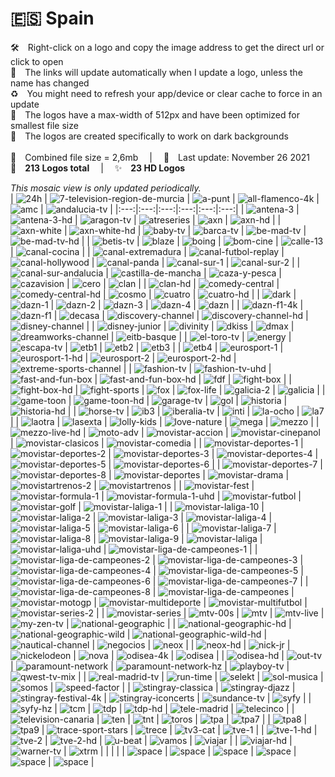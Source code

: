 🇪🇸 Spain
===============
🛠 Right-click on a logo and copy the image address to get the direct url or click to open  
🔗 The links will update automatically when I update a logo, unless the name has changed  
♻️ You might need to refresh your app/device or clear cache to force in an update  
📐 The logos have a max-width of 512px and have been optimized for smallest file size  
🖤 The logos are created specifically to work on dark backgrounds  
   
💾 Combined file size = 2,6mb  |  📅 Last update: November 26 2021  
🎨 __213 Logos total__  |  ✨ __23 HD Logos__
   
   
*This mosaic view is only updated periodically.*  
| ![24h] | ![7-television-region-de-murcia] | ![a-punt] | ![all-flamenco-4k] | ![amc] | ![andalucia-tv] |
|:---:|:---:|:---:|:---:|:---:|:---:|
| ![antena-3] | ![antena-3-hd] | ![aragon-tv] | ![atreseries] | ![axn] | ![axn-hd] |
| ![axn-white] | ![axn-white-hd] | ![baby-tv] | ![barca-tv] | ![be-mad-tv] | ![be-mad-tv-hd] |
| ![betis-tv] | ![blaze] | ![boing] | ![bom-cine] | ![calle-13] | ![canal-cocina] |
| ![canal-extremadura] | ![canal-futbol-replay] | ![canal-hollywood] | ![canal-panda] | ![canal-sur-1] | ![canal-sur-2] |
| ![canal-sur-andalucia] | ![castilla-de-mancha] | ![caza-y-pesca] | ![cazavision] | ![cero] | ![clan] |
| ![clan-hd] | ![comedy-central] | ![comedy-central-hd] | ![cosmo] | ![cuatro] | ![cuatro-hd] |
| ![dark] | ![dazn-1] | ![dazn-2] | ![dazn-3] | ![dazn-4] | ![dazn] |
| ![dazn-f1-4k] | ![dazn-f1] | ![decasa] | ![discovery-channel] | ![discovery-channel-hd] | ![disney-channel] |
| ![disney-junior] | ![divinity] | ![dkiss] | ![dmax] | ![dreamworks-channel] | ![eitb-basque] |
| ![el-toro-tv] | ![energy] | ![escapa-tv] | ![etb1] | ![etb2] | ![etb3] |
| ![etb4] | ![eurosport-1] | ![eurosport-1-hd] | ![eurosport-2] | ![eurosport-2-hd] | ![extreme-sports-channel] |
| ![fashion-tv] | ![fashion-tv-uhd] | ![fast-and-fun-box] | ![fast-and-fun-box-hd] | ![fdf] | ![fight-box] |
| ![fight-box-hd] | ![fight-sports] | ![fox] | ![fox-life] | ![galicia-2] | ![galicia] |
| ![game-toon] | ![game-toon-hd] | ![garage-tv] | ![gol] | ![historia] | ![historia-hd] |
| ![horse-tv] | ![ib3] | ![iberalia-tv] | ![inti] | ![la-ocho] | ![la7] |
| ![laotra] | ![lasexta] | ![lolly-kids] | ![love-nature] | ![mega] | ![mezzo] |
| ![mezzo-live-hd] | ![moto-adv] | ![movistar-accion] | ![movistar-cinepanol] | ![movistar-clasicos] | ![movistar-comedia] |
| ![movistar-deportes-1] | ![movistar-deportes-2] | ![movistar-deportes-3] | ![movistar-deportes-4] | ![movistar-deportes-5] | ![movistar-deportes-6] |
| ![movistar-deportes-7] | ![movistar-deportes-8] | ![movistar-deportes] | ![movistar-drama] | ![movistartrenos-2] | ![movistartrenos] |
| ![movistar-fest] | ![movistar-formula-1] | ![movistar-formula-1-uhd] | ![movistar-futbol] | ![movistar-golf] | ![movistar-laliga-1] |
| ![movistar-laliga-10] | ![movistar-laliga-2] | ![movistar-laliga-3] | ![movistar-laliga-4] | ![movistar-laliga-5] | ![movistar-laliga-6] |
| ![movistar-laliga-7] | ![movistar-laliga-8] | ![movistar-laliga-9] | ![movistar-laliga] | ![movistar-laliga-uhd] | ![movistar-liga-de-campeones-1] |
| ![movistar-liga-de-campeones-2] | ![movistar-liga-de-campeones-3] | ![movistar-liga-de-campeones-4] | ![movistar-liga-de-campeones-5] | ![movistar-liga-de-campeones-6] | ![movistar-liga-de-campeones-7] |
| ![movistar-liga-de-campeones-8] | ![movistar-liga-de-campeones] | ![movistar-motogp] | ![movistar-multideporte] | ![movistar-multifutbol] | ![movistar-series-2] |
| ![movistar-series] | ![mtv-00s] | ![mtv] | ![mtv-live] | ![my-zen-tv] | ![national-geographic] |
| ![national-geographic-hd] | ![national-geographic-wild] | ![national-geographic-wild-hd] | ![nautical-channel] | ![negocios] | ![neox] |
| ![neox-hd] | ![nick-jr] | ![nickelodeon] | ![nova] | ![odisea-4k] | ![odisea] |
| ![odisea-hd] | ![out-tv] | ![paramount-network] | ![paramount-network-hz] | ![playboy-tv] | ![qwest-tv-mix] |
| ![real-madrid-tv] | ![run-time] | ![selekt] | ![sol-musica] | ![somos] | ![speed-factor] |
| ![stingray-classica] | ![stingray-djazz] | ![stingray-festival-4k] | ![stingray-iconcerts] | ![sundance-tv] | ![syfy] |
| ![syfy-hz] | ![tcm] | ![tdp] | ![tdp-hd] | ![tele-madrid] | ![telecinco] |
| ![television-canaria] | ![ten] | ![tnt] | ![toros] | ![tpa] | ![tpa7] |
| ![tpa8] | ![tpa9] | ![trace-sport-stars] | ![trece] | ![tv3-cat] | ![tve-1] |
| ![tve-1-hd] | ![tve-2] | ![tve-2-hd] | ![u-beat] | ![vamos] | ![viajar] |
| ![viajar-hd] | ![warner-tv] | ![xtrm] |  |  |  |
| ![space] | ![space] | ![space] | ![space] | ![space] | ![space] |

[24h]:https://raw.githubusercontent.com/Tapiosinn/tv-logos/master/countries/spain/24h-es.png
[7-television-region-de-murcia]:https://raw.githubusercontent.com/Tapiosinn/tv-logos/master/countries/spain/7-television-region-de-murcia-es.png
[a-punt]:https://raw.githubusercontent.com/Tapiosinn/tv-logos/master/countries/spain/a-punt-es.png
[all-flamenco-4k]:https://raw.githubusercontent.com/Tapiosinn/tv-logos/master/countries/spain/all-flamenco-4k-es.png
[amc]:https://raw.githubusercontent.com/Tapiosinn/tv-logos/master/countries/spain/amc-es.png
[andalucia-tv]:https://raw.githubusercontent.com/Tapiosinn/tv-logos/master/countries/spain/andalucia-tv-es.png
[antena-3]:https://raw.githubusercontent.com/Tapiosinn/tv-logos/master/countries/spain/antena-3-es.png
[antena-3-hd]:https://raw.githubusercontent.com/Tapiosinn/tv-logos/master/countries/spain/antena-3-hd-es.png
[aragon-tv]:https://raw.githubusercontent.com/Tapiosinn/tv-logos/master/countries/spain/aragon-tv-es.png
[atreseries]:https://raw.githubusercontent.com/Tapiosinn/tv-logos/master/countries/spain/atreseries-es.png
[axn]:https://raw.githubusercontent.com/Tapiosinn/tv-logos/master/countries/spain/axn-es.png
[axn-hd]:https://raw.githubusercontent.com/Tapiosinn/tv-logos/master/countries/spain/axn-hd-es.png
[axn-white]:https://raw.githubusercontent.com/Tapiosinn/tv-logos/master/countries/spain/axn-white-es.png
[axn-white-hd]:https://raw.githubusercontent.com/Tapiosinn/tv-logos/master/countries/spain/axn-white-hd-es.png
[baby-tv]:https://raw.githubusercontent.com/Tapiosinn/tv-logos/master/countries/spain/baby-tv-es.png
[barca-tv]:https://raw.githubusercontent.com/Tapiosinn/tv-logos/master/countries/spain/barca-tv-es.png
[be-mad-tv]:https://raw.githubusercontent.com/Tapiosinn/tv-logos/master/countries/spain/be-mad-tv-es.png
[be-mad-tv-hd]:https://raw.githubusercontent.com/Tapiosinn/tv-logos/master/countries/spain/be-mad-tv-hd-es.png
[betis-tv]:https://raw.githubusercontent.com/Tapiosinn/tv-logos/master/countries/spain/betis-tv-es.png
[blaze]:https://raw.githubusercontent.com/Tapiosinn/tv-logos/master/countries/spain/blaze-es.png
[boing]:https://raw.githubusercontent.com/Tapiosinn/tv-logos/master/countries/spain/boing-es.png
[bom-cine]:https://raw.githubusercontent.com/Tapiosinn/tv-logos/master/countries/spain/bom-cine-es.png
[calle-13]:https://raw.githubusercontent.com/Tapiosinn/tv-logos/master/countries/spain/calle-13-es.png
[canal-cocina]:https://raw.githubusercontent.com/Tapiosinn/tv-logos/master/countries/spain/canal-cocina-es.png
[canal-extremadura]:https://raw.githubusercontent.com/Tapiosinn/tv-logos/master/countries/spain/canal-extremadura-es.png
[canal-futbol-replay]:https://raw.githubusercontent.com/Tapiosinn/tv-logos/master/countries/spain/canal-futbol-replay-es.png
[canal-hollywood]:https://raw.githubusercontent.com/Tapiosinn/tv-logos/master/countries/spain/canal-hollywood-es.png
[canal-panda]:https://raw.githubusercontent.com/Tapiosinn/tv-logos/master/countries/spain/canal-panda-es.png
[canal-sur-1]:https://raw.githubusercontent.com/Tapiosinn/tv-logos/master/countries/spain/canal-sur-1-es.png
[canal-sur-2]:https://raw.githubusercontent.com/Tapiosinn/tv-logos/master/countries/spain/canal-sur-2-es.png
[canal-sur-andalucia]:https://raw.githubusercontent.com/Tapiosinn/tv-logos/master/countries/spain/canal-sur-andalucia-es.png
[castilla-de-mancha]:https://raw.githubusercontent.com/Tapiosinn/tv-logos/master/countries/spain/castilla-de-mancha-es.png
[caza-y-pesca]:https://raw.githubusercontent.com/Tapiosinn/tv-logos/master/countries/spain/caza-y-pesca-es.png
[cazavision]:https://raw.githubusercontent.com/Tapiosinn/tv-logos/master/countries/spain/cazavision-es.png
[cero]:https://raw.githubusercontent.com/Tapiosinn/tv-logos/master/countries/spain/cero-es.png
[clan]:https://raw.githubusercontent.com/Tapiosinn/tv-logos/master/countries/spain/clan-es.png
[clan-hd]:https://raw.githubusercontent.com/Tapiosinn/tv-logos/master/countries/spain/clan-hd-es.png
[comedy-central]:https://raw.githubusercontent.com/Tapiosinn/tv-logos/master/countries/spain/comedy-central-es.png
[comedy-central-hd]:https://raw.githubusercontent.com/Tapiosinn/tv-logos/master/countries/spain/comedy-central-hd-es.png
[cosmo]:https://raw.githubusercontent.com/Tapiosinn/tv-logos/master/countries/spain/cosmo-es.png
[cuatro]:https://raw.githubusercontent.com/Tapiosinn/tv-logos/master/countries/spain/cuatro-es.png
[cuatro-hd]:https://raw.githubusercontent.com/Tapiosinn/tv-logos/master/countries/spain/cuatro-hd-es.png
[dark]:https://raw.githubusercontent.com/Tapiosinn/tv-logos/master/countries/spain/dark-es.png
[dazn-1]:https://raw.githubusercontent.com/Tapiosinn/tv-logos/master/countries/spain/dazn-1-es.png
[dazn-2]:https://raw.githubusercontent.com/Tapiosinn/tv-logos/master/countries/spain/dazn-2-es.png
[dazn-3]:https://raw.githubusercontent.com/Tapiosinn/tv-logos/master/countries/spain/dazn-3-es.png
[dazn-4]:https://raw.githubusercontent.com/Tapiosinn/tv-logos/master/countries/spain/dazn-4-es.png
[dazn]:https://raw.githubusercontent.com/Tapiosinn/tv-logos/master/countries/spain/dazn-es.png
[dazn-f1-4k]:https://raw.githubusercontent.com/Tapiosinn/tv-logos/master/countries/spain/dazn-f1-4k-es.png
[dazn-f1]:https://raw.githubusercontent.com/Tapiosinn/tv-logos/master/countries/spain/dazn-f1-es.png
[decasa]:https://raw.githubusercontent.com/Tapiosinn/tv-logos/master/countries/spain/decasa-es.png
[discovery-channel]:https://raw.githubusercontent.com/Tapiosinn/tv-logos/master/countries/spain/discovery-channel-es.png
[discovery-channel-hd]:https://raw.githubusercontent.com/Tapiosinn/tv-logos/master/countries/spain/discovery-channel-hd-es.png
[disney-channel]:https://raw.githubusercontent.com/Tapiosinn/tv-logos/master/countries/spain/disney-channel-es.png
[disney-junior]:https://raw.githubusercontent.com/Tapiosinn/tv-logos/master/countries/spain/disney-junior-es.png
[divinity]:https://raw.githubusercontent.com/Tapiosinn/tv-logos/master/countries/spain/divinity-es.png
[dkiss]:https://raw.githubusercontent.com/Tapiosinn/tv-logos/master/countries/spain/dkiss-es.png
[dmax]:https://raw.githubusercontent.com/Tapiosinn/tv-logos/master/countries/spain/dmax-es.png
[dreamworks-channel]:https://raw.githubusercontent.com/Tapiosinn/tv-logos/master/countries/spain/dreamworks-channel-es.png
[eitb-basque]:https://raw.githubusercontent.com/Tapiosinn/tv-logos/master/countries/spain/eitb-basque-es.png
[el-toro-tv]:https://raw.githubusercontent.com/Tapiosinn/tv-logos/master/countries/spain/el-toro-tv-es.png
[energy]:https://raw.githubusercontent.com/Tapiosinn/tv-logos/master/countries/spain/energy-es.png
[escapa-tv]:https://raw.githubusercontent.com/Tapiosinn/tv-logos/master/countries/spain/escapa-tv-es.png
[etb1]:https://raw.githubusercontent.com/Tapiosinn/tv-logos/master/countries/spain/etb1-es.png
[etb2]:https://raw.githubusercontent.com/Tapiosinn/tv-logos/master/countries/spain/etb2-es.png
[etb3]:https://raw.githubusercontent.com/Tapiosinn/tv-logos/master/countries/spain/etb3-es.png
[etb4]:https://raw.githubusercontent.com/Tapiosinn/tv-logos/master/countries/spain/etb4-es.png
[eurosport-1]:https://raw.githubusercontent.com/Tapiosinn/tv-logos/master/countries/spain/eurosport-1-es.png
[eurosport-1-hd]:https://raw.githubusercontent.com/Tapiosinn/tv-logos/master/countries/spain/eurosport-1-hd-es.png
[eurosport-2]:https://raw.githubusercontent.com/Tapiosinn/tv-logos/master/countries/spain/eurosport-2-es.png
[eurosport-2-hd]:https://raw.githubusercontent.com/Tapiosinn/tv-logos/master/countries/spain/eurosport-2-hd-es.png
[extreme-sports-channel]:https://raw.githubusercontent.com/Tapiosinn/tv-logos/master/countries/spain/extreme-sports-channel-es.png
[fashion-tv]:https://raw.githubusercontent.com/Tapiosinn/tv-logos/master/countries/spain/fashion-tv-es.png
[fashion-tv-uhd]:https://raw.githubusercontent.com/Tapiosinn/tv-logos/master/countries/spain/fashion-tv-uhd.png
[fast-and-fun-box]:https://raw.githubusercontent.com/Tapiosinn/tv-logos/master/countries/spain/fast-and-fun-box-es.png
[fast-and-fun-box-hd]:https://raw.githubusercontent.com/Tapiosinn/tv-logos/master/countries/spain/fast-and-fun-box-hd-es.png
[fdf]:https://raw.githubusercontent.com/Tapiosinn/tv-logos/master/countries/spain/fdf-es.png
[fight-box]:https://raw.githubusercontent.com/Tapiosinn/tv-logos/master/countries/spain/fight-box-es.png
[fight-box-hd]:https://raw.githubusercontent.com/Tapiosinn/tv-logos/master/countries/spain/fight-box-hd-es.png
[fight-sports]:https://raw.githubusercontent.com/Tapiosinn/tv-logos/master/countries/spain/fight-sports-es.png
[fox]:https://raw.githubusercontent.com/Tapiosinn/tv-logos/master/countries/spain/fox-es.png
[fox-life]:https://raw.githubusercontent.com/Tapiosinn/tv-logos/master/countries/spain/fox-life-es.png
[galicia-2]:https://raw.githubusercontent.com/Tapiosinn/tv-logos/master/countries/spain/galicia-2-es.png
[galicia]:https://raw.githubusercontent.com/Tapiosinn/tv-logos/master/countries/spain/galicia-es.png
[game-toon]:https://raw.githubusercontent.com/Tapiosinn/tv-logos/master/countries/spain/game-toon-es.png
[game-toon-hd]:https://raw.githubusercontent.com/Tapiosinn/tv-logos/master/countries/spain/game-toon-hd-es.png
[garage-tv]:https://raw.githubusercontent.com/Tapiosinn/tv-logos/master/countries/spain/garage-tv-es.png
[gol]:https://raw.githubusercontent.com/Tapiosinn/tv-logos/master/countries/spain/gol-es.png
[historia]:https://raw.githubusercontent.com/Tapiosinn/tv-logos/master/countries/spain/historia-es.png
[historia-hd]:https://raw.githubusercontent.com/Tapiosinn/tv-logos/master/countries/spain/historia-hd-es.png
[horse-tv]:https://raw.githubusercontent.com/Tapiosinn/tv-logos/master/countries/spain/horse-tv-es.png
[ib3]:https://raw.githubusercontent.com/Tapiosinn/tv-logos/master/countries/spain/ib3-es.png
[iberalia-tv]:https://raw.githubusercontent.com/Tapiosinn/tv-logos/master/countries/spain/iberalia-tv-es.png
[inti]:https://raw.githubusercontent.com/Tapiosinn/tv-logos/master/countries/spain/inti-es.png
[la-ocho]:https://raw.githubusercontent.com/Tapiosinn/tv-logos/master/countries/spain/la-ocho-es.png
[la7]:https://raw.githubusercontent.com/Tapiosinn/tv-logos/master/countries/spain/la7-es.png
[laotra]:https://raw.githubusercontent.com/Tapiosinn/tv-logos/master/countries/spain/laotra-es.png
[lasexta]:https://raw.githubusercontent.com/Tapiosinn/tv-logos/master/countries/spain/lasexta-es.png
[lolly-kids]:https://raw.githubusercontent.com/Tapiosinn/tv-logos/master/countries/spain/lolly-kids-es.png
[love-nature]:https://raw.githubusercontent.com/Tapiosinn/tv-logos/master/countries/spain/love-nature-es.png
[mega]:https://raw.githubusercontent.com/Tapiosinn/tv-logos/master/countries/spain/mega-es.png
[mezzo]:https://raw.githubusercontent.com/Tapiosinn/tv-logos/master/countries/spain/mezzo-es.png
[mezzo-live-hd]:https://raw.githubusercontent.com/Tapiosinn/tv-logos/master/countries/spain/mezzo-live-hd-es.png
[moto-adv]:https://raw.githubusercontent.com/Tapiosinn/tv-logos/master/countries/spain/moto-adv-es.png
[movistar-accion]:https://raw.githubusercontent.com/Tapiosinn/tv-logos/master/countries/spain/movistar-accion-es.png
[movistar-cinepanol]:https://raw.githubusercontent.com/Tapiosinn/tv-logos/master/countries/spain/movistar-cine-espanol-es.png
[movistar-clasicos]:https://raw.githubusercontent.com/Tapiosinn/tv-logos/master/countries/spain/movistar-clasicos-es.png
[movistar-comedia]:https://raw.githubusercontent.com/Tapiosinn/tv-logos/master/countries/spain/movistar-comedia-es.png
[movistar-deportes-1]:https://raw.githubusercontent.com/Tapiosinn/tv-logos/master/countries/spain/movistar-deportes-1-es.png
[movistar-deportes-2]:https://raw.githubusercontent.com/Tapiosinn/tv-logos/master/countries/spain/movistar-deportes-2-es.png
[movistar-deportes-3]:https://raw.githubusercontent.com/Tapiosinn/tv-logos/master/countries/spain/movistar-deportes-3-es.png
[movistar-deportes-4]:https://raw.githubusercontent.com/Tapiosinn/tv-logos/master/countries/spain/movistar-deportes-4-es.png
[movistar-deportes-5]:https://raw.githubusercontent.com/Tapiosinn/tv-logos/master/countries/spain/movistar-deportes-5-es.png
[movistar-deportes-6]:https://raw.githubusercontent.com/Tapiosinn/tv-logos/master/countries/spain/movistar-deportes-6-es.png
[movistar-deportes-7]:https://raw.githubusercontent.com/Tapiosinn/tv-logos/master/countries/spain/movistar-deportes-7-es.png
[movistar-deportes-8]:https://raw.githubusercontent.com/Tapiosinn/tv-logos/master/countries/spain/movistar-deportes-8-es.png
[movistar-deportes]:https://raw.githubusercontent.com/Tapiosinn/tv-logos/master/countries/spain/movistar-deportes-es.png
[movistar-drama]:https://raw.githubusercontent.com/Tapiosinn/tv-logos/master/countries/spain/movistar-drama-es.png
[movistartrenos-2]:https://raw.githubusercontent.com/Tapiosinn/tv-logos/master/countries/spain/movistar-estrenos-2-es.png
[movistartrenos]:https://raw.githubusercontent.com/Tapiosinn/tv-logos/master/countries/spain/movistar-estrenos-es.png
[movistar-fest]:https://raw.githubusercontent.com/Tapiosinn/tv-logos/master/countries/spain/movistar-fest-es.png
[movistar-formula-1]:https://raw.githubusercontent.com/Tapiosinn/tv-logos/master/countries/spain/movistar-formula-1-es.png
[movistar-formula-1-uhd]:https://raw.githubusercontent.com/Tapiosinn/tv-logos/master/countries/spain/movistar-formula-1-uhd-es.png
[movistar-futbol]:https://raw.githubusercontent.com/Tapiosinn/tv-logos/master/countries/spain/movistar-futbol-es.png
[movistar-golf]:https://raw.githubusercontent.com/Tapiosinn/tv-logos/master/countries/spain/movistar-golf-es.png
[movistar-laliga-1]:https://raw.githubusercontent.com/Tapiosinn/tv-logos/master/countries/spain/movistar-laliga-1-es.png
[movistar-laliga-10]:https://raw.githubusercontent.com/Tapiosinn/tv-logos/master/countries/spain/movistar-laliga-10-es.png
[movistar-laliga-2]:https://raw.githubusercontent.com/Tapiosinn/tv-logos/master/countries/spain/movistar-laliga-2-es.png
[movistar-laliga-3]:https://raw.githubusercontent.com/Tapiosinn/tv-logos/master/countries/spain/movistar-laliga-3-es.png
[movistar-laliga-4]:https://raw.githubusercontent.com/Tapiosinn/tv-logos/master/countries/spain/movistar-laliga-4-es.png
[movistar-laliga-5]:https://raw.githubusercontent.com/Tapiosinn/tv-logos/master/countries/spain/movistar-laliga-5-es.png
[movistar-laliga-6]:https://raw.githubusercontent.com/Tapiosinn/tv-logos/master/countries/spain/movistar-laliga-6-es.png
[movistar-laliga-7]:https://raw.githubusercontent.com/Tapiosinn/tv-logos/master/countries/spain/movistar-laliga-7-es.png
[movistar-laliga-8]:https://raw.githubusercontent.com/Tapiosinn/tv-logos/master/countries/spain/movistar-laliga-8-es.png
[movistar-laliga-9]:https://raw.githubusercontent.com/Tapiosinn/tv-logos/master/countries/spain/movistar-laliga-9-es.png
[movistar-laliga]:https://raw.githubusercontent.com/Tapiosinn/tv-logos/master/countries/spain/movistar-laliga-es.png
[movistar-laliga-uhd]:https://raw.githubusercontent.com/Tapiosinn/tv-logos/master/countries/spain/movistar-laliga-uhd-es.png
[movistar-liga-de-campeones-1]:https://raw.githubusercontent.com/Tapiosinn/tv-logos/master/countries/spain/movistar-liga-de-campeones-1-es.png
[movistar-liga-de-campeones-2]:https://raw.githubusercontent.com/Tapiosinn/tv-logos/master/countries/spain/movistar-liga-de-campeones-2-es.png
[movistar-liga-de-campeones-3]:https://raw.githubusercontent.com/Tapiosinn/tv-logos/master/countries/spain/movistar-liga-de-campeones-3-es.png
[movistar-liga-de-campeones-4]:https://raw.githubusercontent.com/Tapiosinn/tv-logos/master/countries/spain/movistar-liga-de-campeones-4-es.png
[movistar-liga-de-campeones-5]:https://raw.githubusercontent.com/Tapiosinn/tv-logos/master/countries/spain/movistar-liga-de-campeones-5-es.png
[movistar-liga-de-campeones-6]:https://raw.githubusercontent.com/Tapiosinn/tv-logos/master/countries/spain/movistar-liga-de-campeones-6-es.png
[movistar-liga-de-campeones-7]:https://raw.githubusercontent.com/Tapiosinn/tv-logos/master/countries/spain/movistar-liga-de-campeones-7-es.png
[movistar-liga-de-campeones-8]:https://raw.githubusercontent.com/Tapiosinn/tv-logos/master/countries/spain/movistar-liga-de-campeones-8-es.png
[movistar-liga-de-campeones]:https://raw.githubusercontent.com/Tapiosinn/tv-logos/master/countries/spain/movistar-liga-de-campeones-es.png
[movistar-motogp]:https://raw.githubusercontent.com/Tapiosinn/tv-logos/master/countries/spain/movistar-motogp-es.png
[movistar-multideporte]:https://raw.githubusercontent.com/Tapiosinn/tv-logos/master/countries/spain/movistar-multideporte-es.png
[movistar-multifutbol]:https://raw.githubusercontent.com/Tapiosinn/tv-logos/master/countries/spain/movistar-multifutbol-es.png
[movistar-series-2]:https://raw.githubusercontent.com/Tapiosinn/tv-logos/master/countries/spain/movistar-series-2-es.png
[movistar-series]:https://raw.githubusercontent.com/Tapiosinn/tv-logos/master/countries/spain/movistar-series-es.png
[mtv-00s]:https://raw.githubusercontent.com/Tapiosinn/tv-logos/master/countries/spain/mtv-00s-es.png
[mtv]:https://raw.githubusercontent.com/Tapiosinn/tv-logos/master/countries/spain/mtv-es.png
[mtv-live]:https://raw.githubusercontent.com/Tapiosinn/tv-logos/master/countries/spain/mtv-live-es.png
[my-zen-tv]:https://raw.githubusercontent.com/Tapiosinn/tv-logos/master/countries/spain/my-zen-tv-es.png
[national-geographic]:https://raw.githubusercontent.com/Tapiosinn/tv-logos/master/countries/spain/national-geographic-es.png
[national-geographic-hd]:https://raw.githubusercontent.com/Tapiosinn/tv-logos/master/countries/spain/national-geographic-hd-es.png
[national-geographic-wild]:https://raw.githubusercontent.com/Tapiosinn/tv-logos/master/countries/spain/national-geographic-wild-es.png
[national-geographic-wild-hd]:https://raw.githubusercontent.com/Tapiosinn/tv-logos/master/countries/spain/national-geographic-wild-hd-es.png
[nautical-channel]:https://raw.githubusercontent.com/Tapiosinn/tv-logos/master/countries/spain/nautical-channel-es.png
[negocios]:https://raw.githubusercontent.com/Tapiosinn/tv-logos/master/countries/spain/negocios-es.png
[neox]:https://raw.githubusercontent.com/Tapiosinn/tv-logos/master/countries/spain/neox-es.png
[neox-hd]:https://raw.githubusercontent.com/Tapiosinn/tv-logos/master/countries/spain/neox-hd-es.png
[nick-jr]:https://raw.githubusercontent.com/Tapiosinn/tv-logos/master/countries/spain/nick-jr-es.png
[nickelodeon]:https://raw.githubusercontent.com/Tapiosinn/tv-logos/master/countries/spain/nickelodeon-es.png
[nova]:https://raw.githubusercontent.com/Tapiosinn/tv-logos/master/countries/spain/nova-es.png
[odisea-4k]:https://raw.githubusercontent.com/Tapiosinn/tv-logos/master/countries/spain/odisea-4k-es.png
[odisea]:https://raw.githubusercontent.com/Tapiosinn/tv-logos/master/countries/spain/odisea-es.png
[odisea-hd]:https://raw.githubusercontent.com/Tapiosinn/tv-logos/master/countries/spain/odisea-hd-es.png
[out-tv]:https://raw.githubusercontent.com/Tapiosinn/tv-logos/master/countries/spain/out-tv-es.png
[paramount-network]:https://raw.githubusercontent.com/Tapiosinn/tv-logos/master/countries/spain/paramount-network-es.png
[paramount-network-hz]:https://raw.githubusercontent.com/Tapiosinn/tv-logos/master/countries/spain/paramount-network-hz-es.png
[playboy-tv]:https://raw.githubusercontent.com/Tapiosinn/tv-logos/master/countries/spain/playboy-tv-es.png
[qwest-tv-mix]:https://raw.githubusercontent.com/Tapiosinn/tv-logos/master/countries/spain/qwest-tv-mix-es.png
[real-madrid-tv]:https://raw.githubusercontent.com/Tapiosinn/tv-logos/master/countries/spain/real-madrid-tv-es.png
[run-time]:https://raw.githubusercontent.com/Tapiosinn/tv-logos/master/countries/spain/run-time-es.png
[selekt]:https://raw.githubusercontent.com/Tapiosinn/tv-logos/master/countries/spain/selekt-es.png
[sol-musica]:https://raw.githubusercontent.com/Tapiosinn/tv-logos/master/countries/spain/sol-musica-es.png
[somos]:https://raw.githubusercontent.com/Tapiosinn/tv-logos/master/countries/spain/somos-es.png
[speed-factor]:https://raw.githubusercontent.com/Tapiosinn/tv-logos/master/countries/spain/speed-factor-es.png
[stingray-classica]:https://raw.githubusercontent.com/Tapiosinn/tv-logos/master/countries/spain/stingray-classica-es.png
[stingray-djazz]:https://raw.githubusercontent.com/Tapiosinn/tv-logos/master/countries/spain/stingray-djazz-es.png
[stingray-festival-4k]:https://raw.githubusercontent.com/Tapiosinn/tv-logos/master/countries/spain/stingray-festival-4k-es.png
[stingray-iconcerts]:https://raw.githubusercontent.com/Tapiosinn/tv-logos/master/countries/spain/stingray-iconcerts-es.png
[sundance-tv]:https://raw.githubusercontent.com/Tapiosinn/tv-logos/master/countries/spain/sundance-tv-es.png
[syfy]:https://raw.githubusercontent.com/Tapiosinn/tv-logos/master/countries/spain/syfy-es.png
[syfy-hz]:https://raw.githubusercontent.com/Tapiosinn/tv-logos/master/countries/spain/syfy-hz-es.png
[tcm]:https://raw.githubusercontent.com/Tapiosinn/tv-logos/master/countries/spain/tcm-es.png
[tdp]:https://raw.githubusercontent.com/Tapiosinn/tv-logos/master/countries/spain/tdp-es.png
[tdp-hd]:https://raw.githubusercontent.com/Tapiosinn/tv-logos/master/countries/spain/tdp-hd-es.png
[tele-madrid]:https://raw.githubusercontent.com/Tapiosinn/tv-logos/master/countries/spain/tele-madrid-es.png
[telecinco]:https://raw.githubusercontent.com/Tapiosinn/tv-logos/master/countries/spain/telecinco-es.png
[television-canaria]:https://raw.githubusercontent.com/Tapiosinn/tv-logos/master/countries/spain/television-canaria-es.png
[ten]:https://raw.githubusercontent.com/Tapiosinn/tv-logos/master/countries/spain/ten-es.png
[tnt]:https://raw.githubusercontent.com/Tapiosinn/tv-logos/master/countries/spain/tnt-es.png
[toros]:https://raw.githubusercontent.com/Tapiosinn/tv-logos/master/countries/spain/toros-es.png
[tpa]:https://raw.githubusercontent.com/Tapiosinn/tv-logos/master/countries/spain/tpa-es.png
[tpa7]:https://raw.githubusercontent.com/Tapiosinn/tv-logos/master/countries/spain/tpa7-es.png
[tpa8]:https://raw.githubusercontent.com/Tapiosinn/tv-logos/master/countries/spain/tpa8-es.png
[tpa9]:https://raw.githubusercontent.com/Tapiosinn/tv-logos/master/countries/spain/tpa9-es.png
[trace-sport-stars]:https://raw.githubusercontent.com/Tapiosinn/tv-logos/master/countries/spain/trace-sport-stars-es.png
[trece]:https://raw.githubusercontent.com/Tapiosinn/tv-logos/master/countries/spain/trece-es.png
[tv3-cat]:https://raw.githubusercontent.com/Tapiosinn/tv-logos/master/countries/spain/tv3-cat-es.png
[tve-1]:https://raw.githubusercontent.com/Tapiosinn/tv-logos/master/countries/spain/tve-1-es.png
[tve-1-hd]:https://raw.githubusercontent.com/Tapiosinn/tv-logos/master/countries/spain/tve-1-hd-es.png
[tve-2]:https://raw.githubusercontent.com/Tapiosinn/tv-logos/master/countries/spain/tve-2-es.png
[tve-2-hd]:https://raw.githubusercontent.com/Tapiosinn/tv-logos/master/countries/spain/tve-2-hd-es.png
[u-beat]:https://raw.githubusercontent.com/Tapiosinn/tv-logos/master/countries/spain/u-beat-es.png
[vamos]:https://raw.githubusercontent.com/Tapiosinn/tv-logos/master/countries/spain/vamos-es.png
[viajar]:https://raw.githubusercontent.com/Tapiosinn/tv-logos/master/countries/spain/viajar-es.png
[viajar-hd]:https://raw.githubusercontent.com/Tapiosinn/tv-logos/master/countries/spain/viajar-hd-es.png
[warner-tv]:https://raw.githubusercontent.com/Tapiosinn/tv-logos/master/countries/spain/warner-tv-es.png
[xtrm]:https://raw.githubusercontent.com/Tapiosinn/tv-logos/master/countries/spain/xtrm-es.png

[space]:https://raw.githubusercontent.com/Tapiosinn/tv-logos/master/misc/%CE%A9/space-1500.png

